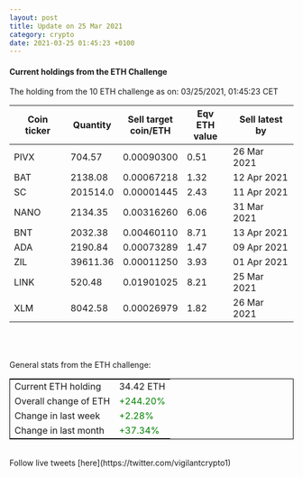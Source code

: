 ```yaml
---
layout: post
title: Update on 25 Mar 2021
category: crypto
date: 2021-03-25 01:45:23 +0100
---
```

<!-- Global site tag (gtag.js) - Google Analytics -->
<script async src="https://www.googletagmanager.com/gtag/js?id=UA-103831149-5"></script>
<script>
  window.dataLayer = window.dataLayer || [];
  function gtag(){dataLayer.push(arguments);}
  gtag('js', new Date());

  gtag('config', 'UA-103831149-5');
</script>


#### Current holdings from the ETH Challenge

The holding from the 10 ETH challenge as on: 03/25/2021, 01:45:23 CET

|Coin ticker|Quantity|Sell target<br>coin/ETH|Eqv ETH<br>value|Sell latest by|
|-----------|--------|-----------|-----------|--------------|
PIVX|704.57|  0.00090300|0.51|26 Mar 2021|
BAT|2138.08|  0.00067218|1.32|12 Apr 2021|
SC|201514.0|  0.00001445|2.43|11 Apr 2021|
NANO|2134.35|  0.00316260|6.06|31 Mar 2021|
BNT|2032.38|  0.00460110|8.71|13 Apr 2021|
ADA|2190.84|  0.00073289|1.47|09 Apr 2021|
ZIL|39611.36|  0.00011250|3.93|01 Apr 2021|
LINK|520.48|  0.01901025|8.21|25 Mar 2021|
XLM|8042.58|  0.00026979|1.82|26 Mar 2021|

<br>
<br>
<br>
General stats from the ETH challenge:

<table style="border:1px solid black;margin-left:auto;margin-right:auto;">
	<tbody>
	<tr>
		<td>Current ETH holding</td>
		<td>     34.42 ETH</td>
	</tr>
	<tr>
		<td>Overall change of ETH</td>
		<td><font color="green">+244.20%</font></td>
	</tr>
	<tr>
		<td>Change in last week</td>
		<td><font color="green">+2.28%</font></td>
	</tr>
	<tr>
		<td>Change in last month</td>
		<td><font color="green">+37.34%</font></td>
	</tr>
	</tbody>
</table>

<br>
Follow live tweets [here](https://twitter.com/vigilantcrypto1)
<br>
<br>